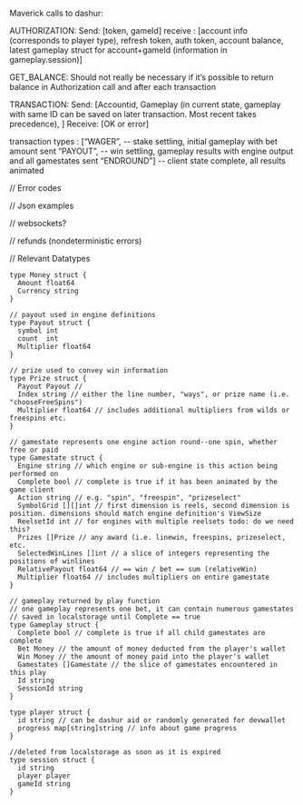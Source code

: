 
Maverick calls to dashur:

AUTHORIZATION:
Send: [token, gameId]
receive : [account info (corresponds to player type), refresh token, auth token, account balance, latest gameplay struct for account+gameId (information in gameplay.session)]

GET_BALANCE:
Should not really be necessary if it’s possible to return balance in Authorization call and after each transaction

TRANSACTION:
Send: [Accountid, Gameplay (in current state, gameplay with same ID can be saved on later transaction. Most recent takes precedence), ]
Receive: [OK or error]

transaction types : [“WAGER”,  -- stake settling, initial gameplay with bet amount sent
“PAYOUT”,  -- win settling, gameplay results with engine output and all gamestates sent
“ENDROUND”]  -- client state complete, all results animated


// Error codes

// Json examples

// websockets?

// refunds (nondeterministic errors)



// Relevant Datatypes
```
type Money struct {
  Amount float64
  Currency string
}
```

```
// payout used in engine definitions
type Payout struct {
  symbol int
  count  int
  Multiplier float64
}
```

```
// prize used to convey win information
type Prize struct {
  Payout Payout //
  Index string // either the line number, "ways", or prize name (i.e. "chooseFreeSpins")
  Multiplier float64 // includes additional multipliers from wilds or freespins etc.
}
```
```
// gamestate represents one engine action round--one spin, whether free or paid
type Gamestate struct {
  Engine string // which engine or sub-engine is this action being performed on
  Complete bool // complete is true if it has been animated by the game client
  Action string // e.g. "spin", "freespin", "prizeselect"
  SymbolGrid [][]int // first dimension is reels, second dimension is position. dimensions should match engine definition's ViewSize
  ReelsetId int // for engines with multiple reelsets todo: do we need this?
  Prizes []Prize // any award (i.e. linewin, freespins, prizeselect, etc.
  SelectedWinLines []int // a slice of integers representing the positions of winlines
  RelativePayout float64 // == win / bet == sum (relativeWin)
  Multiplier float64 // includes multipliers on entire gamestate
}
```
```
// gameplay returned by play function
// one gameplay represents one bet, it can contain numerous gamestates
// saved in localstorage until Complete == true
type Gameplay struct {
  Complete bool // complete is true if all child gamestates are complete
  Bet Money // the amount of money deducted from the player's wallet
  Win Money // the amount of money paid into the player's wallet
  Gamestates []Gamestate // the slice of gamestates encountered in this play
  Id string
  SessionId string
}
```
```
type player struct {
  id string // can be dashur aid or randomly generated for devwallet
  progress map[string]string // info about game progress
}
```
```
//deleted from localstorage as soon as it is expired
type session struct {
  id string
  player player
  gameId string
}
```
